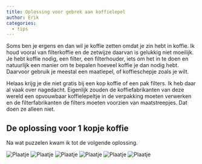 ```yaml
---
title: Oplossing voor gebrek aan koffielepel
author: Erik
categories:
  - tips
---
```

Soms ben je ergens en dan wil je koffie zetten omdat je zin hebt in koffie. Ik houd vooral van filterkoffie en de zetwijze daarvan is gelukkig niet moeilijk. Je hebt koffie nodig, een filter, een filterhouder, iets om het in te doen en natuurlijk een manier om te bepalen hoeveel koffie je dan nodig hebt. Daarvoor gebruik je meestal een maatlepel, of koffieschepje zoals je wilt. 

Helaas krijg je die niet gratis bij een kop koffie of een pak filters. Ik heb daar al vaak over nagedacht. Eigenlijk zouden de koffiefabrikanten van deze wereld een opvouwbaar koffielepeltje in de verpakking moeten verwerken en de filterfabrikanten de filters moeten voorzien van maatstreepjes. Dat doen ze alleen niet. 

## De oplossing voor 1 kopje koffie
Na wat puzzelen kwam ik tot de volgende oplossing.

![Plaatje](/assets/posts/IMG_7618.jpeg)
![Plaatje](/assets/posts/IMG_7619.jpeg)
![Plaatje](/assets/posts/IMG_7620.jpeg)
![Plaatje](/assets/posts/IMG_7622.jpeg)
![Plaatje](/assets/posts/IMG_7623.jpeg)
![Plaatje](/assets/posts/IMG_7622.jpg)




